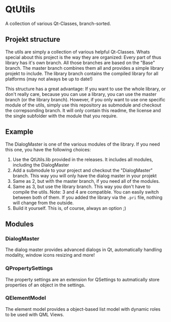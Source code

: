 # QtUtils
A collection of various Qt-Classes, branch-sorted.

## Projekt structure
The utils are simply a collection of various helpful Qt-Classes. Whats special about this project is the way they are organized:
Every part of thus library has it's own branch. All those branches are based on the "Base" branch. The master branch combines them all and provides a simple library projekt to include. The library branch contains the compiled library for all platforms (may not always be up to date!)

This structure has a great advantage: If you want to use the whole library, or don't really care, because you can use a library, you can use the master branch (or the library branch). However, if you only want to use one specific module of the utils, simply use this repository as submodule and checkout the correpsonding branch. It will only contain this readme, the license and the single subfolder with the module that you require.

## Example
The DialogMaster is one of the various modules of the library. If you need this one, you have the following choices:
 1. Use the QtUtils.lib provided in the releases. It includes all modules, including the DialogMaster
 2. Add a submodule to your project and checkout the "DialogMaster" branch. This way you will only have the dialog master in your projekt
 3. Same as 2, but with the master branch, if you need all of the modules.
 4. Same as 3, but use the library branch. This way you don't have to compile the utils. Note: 3 and 4 are compatible. You can easily switch between both of them. If you added the library via the `.pri` file, nothing will change from the outside.
 5. Build it yourself. This is, of course, always an option ;)

## Modules
### DialogMaster
The dialog master provides advanced dialogs in Qt, automatically handling modality, window icons resizing and more!

### QPropertySettings
The property settings are an extension for QSettings to autmatically store properties of an object in the settings.
### QElementModel
The element model provides a object-based list model with dynamic roles to be used with QML Views.